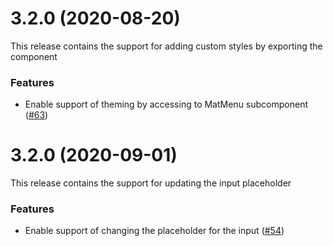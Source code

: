 <a name="3.2.0"></a>
# 3.2.0 (2020-08-20)

This release contains the support for adding custom styles by exporting the component

### Features

* Enable support of theming by accessing to MatMenu subcomponent ([#63](https://github.com/tanansatpal/ngx-mat-intl-tel-input/issues/63))

<a name="3.2.1"></a>
# 3.2.0 (2020-09-01)

This release contains the support for updating the input placeholder

### Features

* Enable support of changing the placeholder for the input ([#54](https://github.com/tanansatpal/ngx-mat-intl-tel-input/issues/54))
